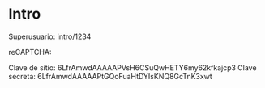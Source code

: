 # Intro

Superusuario: intro/1234

reCAPTCHA:

Clave de sitio: 6LfrAmwdAAAAAPVsH6CSuQwHETY6my62kfkajcp3
Clave secreta: 6LfrAmwdAAAAAPtGQoFuaHtDYIsKNQ8GcTnK3xwt